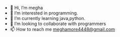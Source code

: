 - 👋 Hi, I’m megha
- 👀 I’m interested in programming.
- 🌱 I’m currently learning java,python.
- 💞️ I’m looking to collaborate with programmers
- 📫 How to reach me meghamore4448@gmail.com

<!---
megha8122000/megha8122000 is a ✨ special ✨ repository because its `README.md` (this file) appears on your GitHub profile.
You can click the Preview link to take a look at your changes.
--->
